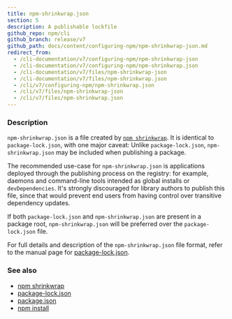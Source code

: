 ```yaml
---
title: npm-shrinkwrap.json
section: 5
description: A publishable lockfile
github_repo: npm/cli
github_branch: release/v7
github_path: docs/content/configuring-npm/npm-shrinkwrap-json.md
redirect_from:
  - /cli-documentation/v7/configuring-npm/npm-shrinkwrap-json
  - /cli-documentation/v7/configuring-npm/npm-shrinkwrap.json
  - /cli-documentation/v7/files/npm-shrinkwrap-json
  - /cli-documentation/v7/files/npm-shrinkwrap.json
  - /cli/v7/configuring-npm/npm-shrinkwrap.json
  - /cli/v7/files/npm-shrinkwrap-json
  - /cli/v7/files/npm-shrinkwrap.json
---
```


### Description

`npm-shrinkwrap.json` is a file created by [`npm shrinkwrap`](/cli/v7/commands/npm-shrinkwrap). It is identical to `package-lock.json`, with one major caveat: Unlike `package-lock.json`, `npm-shrinkwrap.json` may be included when publishing a package.

The recommended use-case for `npm-shrinkwrap.json` is applications deployed through the publishing process on the registry: for example, daemons and command-line tools intended as global installs or `devDependencies`. It's strongly discouraged for library authors to publish this file, since that would prevent end users from having control over transitive dependency updates.

If both `package-lock.json` and `npm-shrinkwrap.json` are present in a package root, `npm-shrinkwrap.json` will be preferred over the `package-lock.json` file.

For full details and description of the `npm-shrinkwrap.json` file format, refer to the manual page for [package-lock.json](/cli/v7/configuring-npm/package-lock-json).

### See also

- [npm shrinkwrap](/cli/v7/commands/npm-shrinkwrap)
- [package-lock.json](/cli/v7/configuring-npm/package-lock-json)
- [package.json](/cli/v7/configuring-npm/package-json)
- [npm install](/cli/v7/commands/npm-install)
